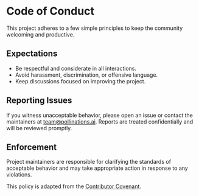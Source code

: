 # Code of Conduct

This project adheres to a few simple principles to keep the community welcoming and productive.

## Expectations
- Be respectful and considerate in all interactions.
- Avoid harassment, discrimination, or offensive language.
- Keep discussions focused on improving the project.

## Reporting Issues
If you witness unacceptable behavior, please open an issue or contact the maintainers at [team@pollinations.ai](mailto:team@pollinations.ai). Reports are treated confidentially and will be reviewed promptly.

## Enforcement
Project maintainers are responsible for clarifying the standards of acceptable behavior and may take appropriate action in response to any violations.

This policy is adapted from the [Contributor Covenant](https://www.contributor-covenant.org/).
